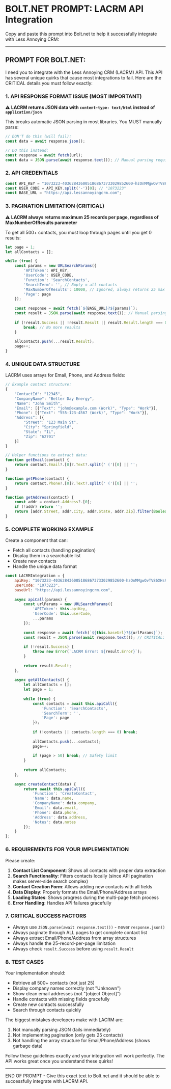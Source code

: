 # BOLT.NET PROMPT: LACRM API Integration

Copy and paste this prompt into Bolt.net to help it successfully integrate with Less Annoying CRM:

---

## PROMPT FOR BOLT.NET:

I need you to integrate with the Less Annoying CRM (LACRM) API. This API has several unique quirks that cause most integrations to fail. Here are the CRITICAL details you must follow exactly:

### 1. API RESPONSE FORMAT ISSUE (MOST IMPORTANT)
⚠️ **LACRM returns JSON data with `content-type: text/html` instead of `application/json`**

This breaks automatic JSON parsing in most libraries. You MUST manually parse:

```javascript
// DON'T do this (will fail):
const data = await response.json();

// DO this instead:
const response = await fetch(url);
const data = JSON.parse(await response.text()); // Manual parsing required
```

### 2. API CREDENTIALS
```javascript
const API_KEY = "1073223-4036284360051868673733029852600-hzOnMMgwOvTV86XHs9c4H3gF5I7aTwO33PJSRXk9yQT957IY1W";
const USER_CODE = API_KEY.split('-')[0]; // "1073223"
const BASE_URL = "https://api.lessannoyingcrm.com";
```

### 3. PAGINATION LIMITATION (CRITICAL)
⚠️ **LACRM always returns maximum 25 records per page, regardless of MaxNumberOfResults parameter**

To get all 500+ contacts, you must loop through pages until you get 0 results:

```javascript
let page = 1;
let allContacts = [];

while (true) {
    const params = new URLSearchParams({
        'APIToken': API_KEY,
        'UserCode': USER_CODE,
        'Function': 'SearchContacts',
        'SearchTerm': '', // Empty = all contacts
        'MaxNumberOfResults': 10000, // Ignored, always returns 25 max
        'Page': page
    });
    
    const response = await fetch(`${BASE_URL}?${params}`);
    const result = JSON.parse(await response.text()); // Manual parsing!
    
    if (!result.Success || !result.Result || result.Result.length === 0) {
        break; // No more results
    }
    
    allContacts.push(...result.Result);
    page++;
}
```

### 4. UNIQUE DATA STRUCTURE
LACRM uses arrays for Email, Phone, and Address fields:

```javascript
// Example contact structure:
{
    "ContactId": "12345",
    "CompanyName": "Better Day Energy", 
    "Name": "John Smith",
    "Email": [{"Text": "john@example.com (Work)", "Type": "Work"}],
    "Phone": [{"Text": "555-123-4567 (Work)", "Type": "Work"}],
    "Address": [{
        "Street": "123 Main St",
        "City": "Springfield",
        "State": "IL", 
        "Zip": "62701"
    }]
}

// Helper functions to extract data:
function getEmail(contact) {
    return contact.Email?.[0]?.Text?.split(' (')[0] || '';
}

function getPhone(contact) {
    return contact.Phone?.[0]?.Text?.split(' (')[0] || '';
}

function getAddress(contact) {
    const addr = contact.Address?.[0];
    if (!addr) return '';
    return [addr.Street, addr.City, addr.State, addr.Zip].filter(Boolean).join(', ');
}
```

### 5. COMPLETE WORKING EXAMPLE
Create a component that can:
- Fetch all contacts (handling pagination)
- Display them in a searchable list
- Create new contacts
- Handle the unique data format

```javascript
const LACRMIntegration = {
    apiKey: "1073223-4036284360051868673733029852600-hzOnMMgwOvTV86XHs9c4H3gF5I7aTwO33PJSRXk9yQT957IY1W",
    userCode: "1073223",
    baseUrl: "https://api.lessannoyingcrm.com",
    
    async apiCall(params) {
        const urlParams = new URLSearchParams({
            'APIToken': this.apiKey,
            'UserCode': this.userCode,
            ...params
        });
        
        const response = await fetch(`${this.baseUrl}?${urlParams}`);
        const result = JSON.parse(await response.text()); // CRITICAL: Manual parsing
        
        if (!result.Success) {
            throw new Error(`LACRM Error: ${result.Error}`);
        }
        
        return result.Result;
    },
    
    async getAllContacts() {
        let allContacts = [];
        let page = 1;
        
        while (true) {
            const contacts = await this.apiCall({
                'Function': 'SearchContacts',
                'SearchTerm': '',
                'Page': page
            });
            
            if (!contacts || contacts.length === 0) break;
            
            allContacts.push(...contacts);
            page++;
            
            if (page > 50) break; // Safety limit
        }
        
        return allContacts;
    },
    
    async createContact(data) {
        return await this.apiCall({
            'Function': 'CreateContact',
            'Name': data.name,
            'CompanyName': data.company,
            'Email': data.email,
            'Phone': data.phone,
            'Address': data.address,
            'Notes': data.notes
        });
    }
};
```

### 6. REQUIREMENTS FOR YOUR IMPLEMENTATION
Please create:

1. **Contact List Component**: Shows all contacts with proper data extraction
2. **Search Functionality**: Filters contacts locally (since API pagination makes server-side search complex)
3. **Contact Creation Form**: Allows adding new contacts with all fields
4. **Data Display**: Properly formats the Email/Phone/Address arrays
5. **Loading States**: Shows progress during the multi-page fetch process
6. **Error Handling**: Handles API failures gracefully

### 7. CRITICAL SUCCESS FACTORS
- Always use `JSON.parse(await response.text())` - never `response.json()`
- Always paginate through ALL pages to get complete contact list
- Always extract Email/Phone/Address from array structures
- Always handle the 25-record-per-page limitation
- Always check `result.Success` before using `result.Result`

### 8. TEST CASES
Your implementation should:
- Retrieve all 500+ contacts (not just 25)
- Display company names correctly (not "Unknown")
- Show clean email addresses (not "[object Object]")
- Handle contacts with missing fields gracefully
- Create new contacts successfully
- Search through contacts quickly

The biggest mistakes developers make with LACRM are:
1. Not manually parsing JSON (fails immediately)
2. Not implementing pagination (only gets 25 contacts)
3. Not handling the array structure for Email/Phone/Address (shows garbage data)

Follow these guidelines exactly and your integration will work perfectly. The API works great once you understand these quirks!

---

END OF PROMPT - Give this exact text to Bolt.net and it should be able to successfully integrate with LACRM API.